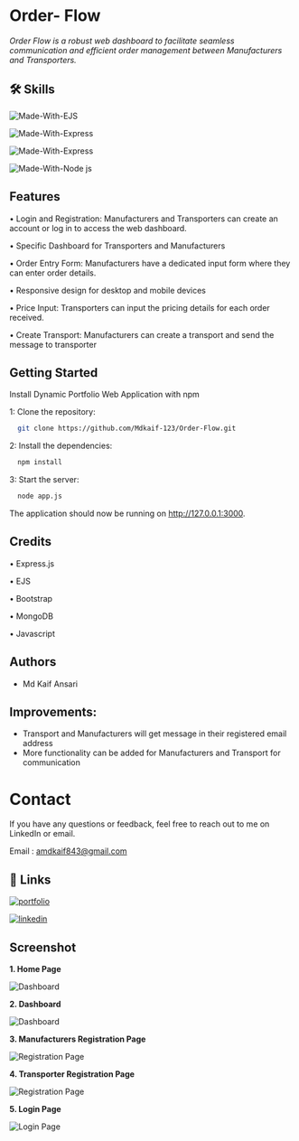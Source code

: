 
# Order- Flow



*Order Flow is a robust web dashboard to facilitate seamless communication and efficient order management between Manufacturers and Transporters.*

## 🛠 Skills

![Made-With-EJS](https://img.shields.io/badge/Made_with-EJS-informational?style=for-the-badge&logo=node)

![Made-With-Express](https://img.shields.io/badge/Made_with-Express-informational?style=for-the-badge&logo=node)

![Made-With-Express](https://img.shields.io/badge/Made_with-MongoDB-informational?style=for-the-badge&logo=node)

![Made-With-Node js](https://img.shields.io/badge/Made_with-Node.Js-informational?style=for-the-badge&logo=node)



## Features

•	Login and Registration: Manufacturers and Transporters can create an account or log in to access the web dashboard.

• Specific Dashboard for Transporters and Manufacturers

•	Order Entry Form: Manufacturers have a dedicated input form where they can enter order details.

•	Responsive design for desktop and mobile devices

•   Price Input: Transporters can input the pricing details for each order received.

•	Create Transport: Manufacturers can create a transport and send the message to transporter


## Getting Started

Install Dynamic Portfolio Web Application with npm

1: Clone the repository:
```sh
  git clone https://github.com/Mdkaif-123/Order-Flow.git

```
2: Install the dependencies:

```sh
  npm install
```
3: Start the server:

```sh
  node app.js
```
The application should now be running on http://127.0.0.1:3000.


## Credits

•	Express.js

•	EJS

•	Bootstrap

•	MongoDB

•	Javascript


## Authors

- Md Kaif Ansari

## Improvements:
- Transport and Manufacturers will get message in their registered email address
- More functionality can be added for Manufacturers and Transport for communication


# Contact

If you have any questions or feedback, feel free to reach out to me on LinkedIn or email.

Email : amdkaif843@gmail.com
## 🔗 Links
[![portfolio](https://img.shields.io/badge/my_portfolio-000?style=for-the-badge&logo=ko-fi&logoColor=white)](https://mdkaif.vq.pe/)

[![linkedin](https://img.shields.io/badge/linkedin-0A66C2?style=for-the-badge&logo=linkedin&logoColor=white)](https://www.linkedin.com/in/md-kaif-ansari-b74543243/)




## Screenshot
**1. Home Page**

![Dashboard](https://res.cloudinary.com/dngfmzv2g/image/upload/v1685816866/Screenshot_2023-06-02_111059_-_Copy_o8awei.png)

**2. Dashboard**

![Dashboard](https://res.cloudinary.com/dngfmzv2g/image/upload/v1685816867/Screenshot_2023-06-03_234826_ijllsk.png)

**3. Manufacturers Registration Page**

![Registration Page](https://res.cloudinary.com/dngfmzv2g/image/upload/v1685816867/Screenshot_2023-06-02_111141_weeh9v.png)

**4. Transporter Registration Page**

![Registration Page](https://res.cloudinary.com/dngfmzv2g/image/upload/v1685816867/Screenshot_2023-06-02_111321_hpgdii.png)


**5. Login Page**

![Login Page](https://res.cloudinary.com/dngfmzv2g/image/upload/v1685816867/Screenshot_2023-06-02_111113_c1h5og.png)
